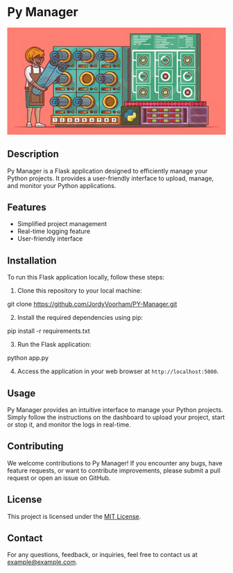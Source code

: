 # Py Manager

![Blueprint Machine](https://github.com/JordyVoorham/py-manager/blob/main/static/img/Blueprint_machine.png)

## Description

Py Manager is a Flask application designed to efficiently manage your Python projects. It provides a user-friendly interface to upload, manage, and monitor your Python applications.

## Features

- Simplified project management
- Real-time logging feature
- User-friendly interface

## Installation

To run this Flask application locally, follow these steps:

1. Clone this repository to your local machine:

git clone https://github.com/JordyVoorham/PY-Manager.git

2. Install the required dependencies using pip:

pip install -r requirements.txt

3. Run the Flask application:

python app.py


4. Access the application in your web browser at `http://localhost:5000`.

## Usage

Py Manager provides an intuitive interface to manage your Python projects. Simply follow the instructions on the dashboard to upload your project, start or stop it, and monitor the logs in real-time.

## Contributing

We welcome contributions to Py Manager! If you encounter any bugs, have feature requests, or want to contribute improvements, please submit a pull request or open an issue on GitHub.

## License

This project is licensed under the [MIT License](https://opensource.org/licenses/MIT).

## Contact

For any questions, feedback, or inquiries, feel free to contact us at [example@example.com](mailto:example@example.com).

